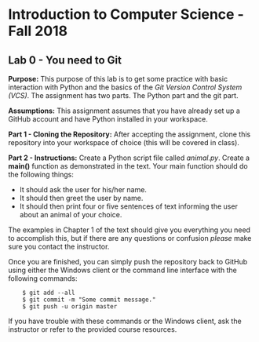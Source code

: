 # Introduction to Computer Science - Fall 2018
## Lab 0 - You need to Git

**Purpose:** This purpose of this lab is to get some practice with basic interaction with Python and the basics of the _Git Version Control System (VCS)_. The assignment has two parts. The Python part and the git part.

**Assumptions:** This assignment assumes that you have already set up a GitHub account and have Python installed in your workspace.

**Part 1 - Cloning the Repository:** After accepting the assignment, clone this repository into your workspace of choice (this will be covered in class).

**Part 2 - Instructions:** Create a Python script file called *animal.py*. Create a **main()** function as demonstrated in the text. Your main function should do the following things:

* It should ask the user for his/her name.
* It should then greet the user by name.
* It should then print four or five sentences of text informing the user about an animal of your choice.

The examples in Chapter 1 of the text should give you everything you need to accomplish this, but if there are any questions or confusion *please* make sure you contact the instructor.

Once you are finished, you can simply push the repository back to GitHub using either the Windows client or the command line interface with the following commands:

`````
    $ git add --all
    $ git commit -m "Some commit message."
    $ git push -u origin master
`````

If you have trouble with these commands or the Windows client, ask the instructor or refer to the provided course resources.

